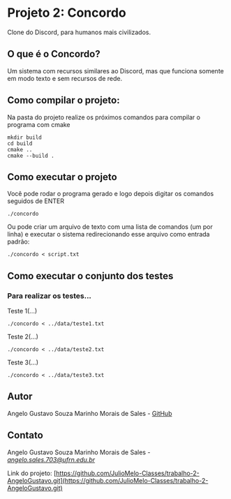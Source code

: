 # Projeto 2: Concordo
Clone do Discord, para humanos mais civilizados.

## O que é o Concordo?
Um sistema com recursos similares ao Discord, mas que funciona somente em modo texto e sem recursos de
rede. 

## Como compilar o projeto:
Na pasta do projeto realize os próximos comandos para compilar o programa com cmake
```console
mkdir build
cd build
cmake ..
cmake --build .
```

## Como executar o projeto
Você pode rodar o programa gerado e logo depois digitar os comandos seguidos de ENTER
```console
./concordo
```

Ou pode criar um arquivo de texto com uma lista de comandos (um por linha) e executar o sistema redirecionando esse arquivo como entrada padrão:
```console
./concordo < script.txt
```
## Como executar o conjunto dos testes
### Para realizar os testes...
Teste 1(...)
```console
./concordo < ../data/teste1.txt
```
Teste 2(...)
```console
./concordo < ../data/teste2.txt
```
Teste 3(...) 
```console
./concordo < ../data/teste3.txt
```

## Autor

Angelo Gustavo Souza Marinho Morais de Sales -
[GitHub](https://github.com/AngeloGustavo)

## Contato

Angelo Gustavo Souza Marinho Morais de Sales -
*<angelo.sales.703@ufrn.edu.br>*

Link do projeto: [https://github.com/JulioMelo-Classes/trabalho-2-AngeloGustavo.git](https://github.com/JulioMelo-Classes/trabalho-2-AngeloGustavo.git)
